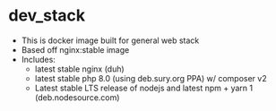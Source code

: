 # dev_stack
- This is docker image built for general web stack
- Based off nginx:stable image
- Includes:
    - latest stable nginx (duh)
    - latest stable php 8.0 (using deb.sury.org PPA) w/ composer v2
    - Latest stable LTS release of nodejs and latest npm + yarn 1 (deb.nodesource.com)
    

